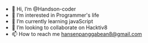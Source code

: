 - 👋 Hi, I’m @Handson-coder
- 👀 I’m interested in Programmer's life
- 🌱 I’m currently learning javaScript
- 💞️ I’m looking to collaborate on Hacktiv8
- 📫 How to reach me hansenpanggabean8@gmail.com

<!---
Handson-coder/Handson-coder is a ✨ special ✨ repository because its `README.md` (this file) appears on your GitHub profile.
You can click the Preview link to take a look at your changes.
--->
